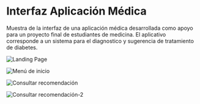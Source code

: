 # Interfaz Aplicación Médica

Muestra de la interfaz de una aplicación médica desarrollada como apoyo para un proyecto final de estudiantes de medicina. El aplicativo corresponde a un sistema para el diagnostico y sugerencia de tratamiento de diabetes.


![Landing Page](https://github.com/MeerVelasquez/Interfaz_Aplicaci-n--medica/assets/103125856/44c5aee4-2847-4e9a-82a7-cafab5e6aae1)


![Menú de inicio](https://github.com/MeerVelasquez/Interfaz_Aplicaci-n--medica/assets/103125856/40651b48-3c51-426f-95c6-9fb357f69e0f)


![Consultar recomendación](https://github.com/MeerVelasquez/Interfaz_Aplicaci-n--medica/assets/103125856/a3776c90-f28e-4c81-a5fb-9ae6cf4d9bb8)


![Consultar recomendación-2](https://github.com/MeerVelasquez/Interfaz_Aplicaci-n--medica/assets/103125856/f05b1891-97b8-46ec-8519-c0b365ad2e07)
